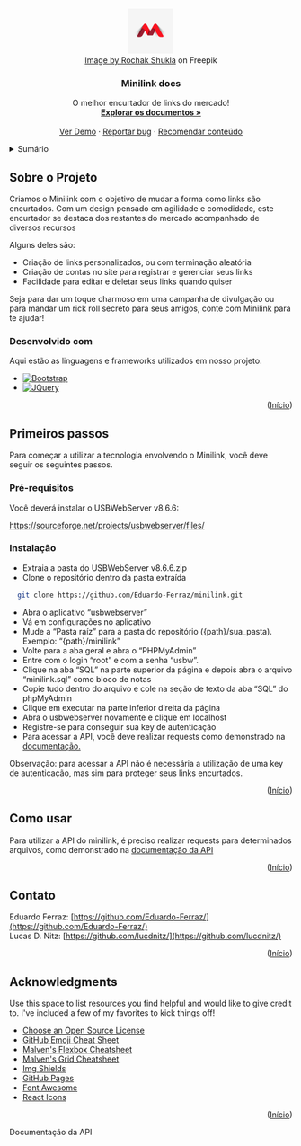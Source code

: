 <!-- Improved compatibility of back to top link: See: https://github.com/othneildrew/Best-README-Template/pull/73 -->
<a name="readme-top"></a>
<!--
*** Thanks for checking out the Best-README-Template. If you have a suggestion
*** that would make this better, please fork the repo and create a pull request
*** or simply open an issue with the tag "enhancement".
*** Don't forget to give the project a star!
*** Thanks again! Now go create something AMAZING! :D
-->

<!-- PROJECT LOGO -->
<br />
<div align="center">
  <a href="https://github.com/Eduardo-Ferraz/minilink">
    <img src="./christmas_2012_new_5895.jpg" alt="Logo" width="80" height="80">
    <br />
    <label><a href="https://www.freepik.com/free-vector/branding-identity-corporate-vector-logo-letter-m-design_28560879.htm#query=m%20logo&position=39&from_view=keyword">Image by Rochak Shukla</a> on Freepik</label>
  </a>

  <h3 align="center">Minilink docs</h3>

  <p align="center">
    O melhor encurtador de links do mercado!
    <br />
    <a href="https://github.com/Eduardo-Ferraz/minilink"><strong>Explorar os documentos »</strong></a>
    <br />
    <br />
    <a href="https://github.com/Eduardo-Ferraz/minilink">Ver Demo</a>
    ·
    <a href="https://github.com/Eduardo-Ferraz/minilink/issues">Reportar bug</a>
    ·
    <a href="https://github.com/Eduardo-Ferraz/minilink/issues">Recomendar conteúdo</a>
  </p>
</div>



<!-- TABLE OF CONTENTS -->
<details>
  <summary>Sumário</summary>
  <ol>
    <li>
      <a href="#about-the-project">Sobre o projeto</a>
      <ul>
        <li><a href="#built-with">Desenvolvido com</a></li>
      </ul>
    </li>
    <li>
      <a href="#getting-started">Primeiros passos</a>
      <ul>
        <li><a href="#prerequisites">Pré-requisitos</a></li>
        <li><a href="#installation">Instalação</a></li>
      </ul>
    </li>
    <li><a href="#usage">Uso</a></li>
    <li><a href="#contact">Contato</a></li>
    <li><a href="#acknowledgments">Créditos</a></li>
  </ol>
</details>



<!-- SOBRE O PROJETO -->
## Sobre o Projeto

Criamos o Minilink com o objetivo de mudar a forma como links são encurtados. Com um design pensado em agilidade e comodidade, este encurtador se destaca dos restantes do mercado acompanhado de diversos recursos

Alguns deles são:
* Criação de links personalizados, ou com terminação aleatória 
* Criação de contas no site para registrar e gerenciar seus links
* Facilidade para editar e deletar seus links quando quiser

Seja para dar um toque charmoso em uma campanha de divulgação ou para mandar um rick roll secreto para seus amigos, conte com Minilink para te ajudar!

### Desenvolvido com

Aqui estão as linguagens e frameworks utilizados em nosso projeto.

* [![Bootstrap][Bootstrap.com]][Bootstrap-url]
* [![JQuery][JQuery.com]][JQuery-url]

<p align="right">(<a href="#readme-top">Início</a>)</p>



<!-- GETTING STARTED -->
## Primeiros passos

Para começar a utilizar a tecnologia envolvendo o Minilink, você deve seguir os seguintes passos.

### Pré-requisitos

Você deverá instalar o USBWebServer v8.6.6:


https://sourceforge.net/projects/usbwebserver/files/

### Instalação

- Extraia a pasta do USBWebServer v8.6.6.zip
- Clone o repositório dentro da pasta extraída

 ```sh
   git clone https://github.com/Eduardo-Ferraz/minilink.git
   ```


- Abra o aplicativo “usbwebserver”
- Vá em configurações no aplicativo
- Mude a “Pasta raíz” para a pasta do repositório ({path}/sua_pasta). Exemplo: “{path}/minilink”
- Volte para a aba geral e abra o “PHPMyAdmin”
- Entre com o login “root” e com a senha “usbw”.
- Clique na aba “SQL” na parte superior da página e depois abra o arquivo “minilink.sql” como bloco de notas
- Copie tudo dentro do arquivo e cole na seção de texto da aba “SQL” do phpMyAdmin
- Clique em executar na parte inferior direita da página
- Abra o usbwebserver novamente e clique em localhost
- Registre-se para conseguir sua key de autenticação
- Para acessar a API, você deve realizar requests como demonstrado na [documentação.](https://docs.google.com/document/d/1L91q-NjMwcI479lJuSlmf0BbyBTBEAB4XImUy9EyluI/edit#heading=h.cwsyhg3o8js9)

Observação: para acessar a API não é necessária a utilização de uma key de autenticação, mas sim para proteger seus links encurtados.

<p align="right">(<a href="#readme-top">Início</a>)</p>



<!-- USAGE EXAMPLES -->
## Como usar

Para utilizar a API do minilink, é preciso realizar requests para determinados arquivos, como demonstrado na [documentação da API](https://docs.google.com/document/d/1L91q-NjMwcI479lJuSlmf0BbyBTBEAB4XImUy9EyluI/edit#heading=h.cwsyhg3o8js9)

<p align="right">(<a href="#readme-top">Início</a>)</p>


<!-- CONTACT -->
## Contato

Eduardo Ferraz: [https://github.com/Eduardo-Ferraz/](https://github.com/Eduardo-Ferraz/)<br />
Lucas D. Nitz: [https://github.com/lucdnitz/](https://github.com/lucdnitz/)


<p align="right">(<a href="#readme-top">Início</a>)</p>



<!-- ACKNOWLEDGMENTS -->
## Acknowledgments

Use this space to list resources you find helpful and would like to give credit to. I've included a few of my favorites to kick things off!

* [Choose an Open Source License](https://choosealicense.com)
* [GitHub Emoji Cheat Sheet](https://www.webpagefx.com/tools/emoji-cheat-sheet)
* [Malven's Flexbox Cheatsheet](https://flexbox.malven.co/)
* [Malven's Grid Cheatsheet](https://grid.malven.co/)
* [Img Shields](https://shields.io)
* [GitHub Pages](https://pages.github.com)
* [Font Awesome](https://fontawesome.com)
* [React Icons](https://react-icons.github.io/react-icons/search)

<p align="right">(<a href="#readme-top">Início</a>)</p>



<!-- MARKDOWN LINKS & IMAGES -->
<!-- https://www.markdownguide.org/basic-syntax/#reference-style-links -->
[contributors-shield]: https://img.shields.io/github/contributors/othneildrew/Best-README-Template.svg?style=for-the-badge
[contributors-url]: https://github.com/othneildrew/Best-README-Template/graphs/contributors
[forks-shield]: https://img.shields.io/github/forks/othneildrew/Best-README-Template.svg?style=for-the-badge
[forks-url]: https://github.com/othneildrew/Best-README-Template/network/members
[stars-shield]: https://img.shields.io/github/stars/othneildrew/Best-README-Template.svg?style=for-the-badge
[stars-url]: https://github.com/othneildrew/Best-README-Template/stargazers
[issues-shield]: https://img.shields.io/github/issues/othneildrew/Best-README-Template.svg?style=for-the-badge
[issues-url]: https://github.com/othneildrew/Best-README-Template/issues
[license-shield]: https://img.shields.io/github/license/othneildrew/Best-README-Template.svg?style=for-the-badge
[license-url]: https://github.com/othneildrew/Best-README-Template/blob/master/LICENSE.txt
[linkedin-shield]: https://img.shields.io/badge/-LinkedIn-black.svg?style=for-the-badge&logo=linkedin&colorB=555
[linkedin-url]: https://linkedin.com/in/othneildrew
[product-screenshot]: images/screenshot.png
[Next.js]: https://img.shields.io/badge/next.js-000000?style=for-the-badge&logo=nextdotjs&logoColor=white
[Next-url]: https://nextjs.org/
[React.js]: https://img.shields.io/badge/React-20232A?style=for-the-badge&logo=react&logoColor=61DAFB
[React-url]: https://reactjs.org/
[Vue.js]: https://img.shields.io/badge/Vue.js-35495E?style=for-the-badge&logo=vuedotjs&logoColor=4FC08D
[Vue-url]: https://vuejs.org/
[Angular.io]: https://img.shields.io/badge/Angular-DD0031?style=for-the-badge&logo=angular&logoColor=white
[Angular-url]: https://angular.io/
[Svelte.dev]: https://img.shields.io/badge/Svelte-4A4A55?style=for-the-badge&logo=svelte&logoColor=FF3E00
[Svelte-url]: https://svelte.dev/
[Laravel.com]: https://img.shields.io/badge/Laravel-FF2D20?style=for-the-badge&logo=laravel&logoColor=white
[Laravel-url]: https://laravel.com
[Bootstrap.com]: https://img.shields.io/badge/Bootstrap-563D7C?style=for-the-badge&logo=bootstrap&logoColor=white
[Bootstrap-url]: https://getbootstrap.com
[JQuery.com]: https://img.shields.io/badge/jQuery-0769AD?style=for-the-badge&logo=jquery&logoColor=white
[JQuery-url]: https://jquery.com 



Documentação da API

